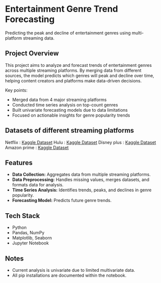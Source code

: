# Entertainment Genre Trend Forecasting

Predicting the peak and decline of entertainment genres using multi-platform streaming data.

## Project Overview

This project aims to analyze and forecast trends of entertainment genres across multiple streaming platforms. By merging data from different sources,
the model predicts which genres will peak and decline over time, helping content creators and platforms make data-driven decisions.

Key points:  
- Merged data from 4 major streaming platforms  
- Conducted time series analysis on top-count genres  
- Built univariate forecasting models due to data limitations  
- Focused on actionable insights for genre popularity trends

## Datasets of different streaming platforms
Netflix : [Kaggle Dataset](https://www.kaggle.com/datasets/shivamb/netflix-shows)
Hulu : [Kaggle Dataset](https://www.kaggle.com/datasets/shivamb/hulu-movies-and-tv-shows)
Disney plus : [Kaggle Dataset](https://www.kaggle.com/datasets/shivamb/disney-movies-and-tv-shows)
Amazon prime : [Kaggle Dataset](https://www.kaggle.com/datasets/shivamb/amazon-prime-movies-and-tv-shows)


## Features

- **Data Collection:** Aggregates data from multiple streaming platforms.  
- **Data Preprocessing:** Handles missing values, merges datasets, and formats data for analysis.  
- **Time Series Analysis:** Identifies trends, peaks, and declines in genre popularity.  
- **Forecasting Model:** Predicts future genre trends.  

## Tech Stack

- Python  
- Pandas, NumPy  
- Matplotlib, Seaborn    
- Jupyter Notebook

## Notes

- Current analysis is univariate due to limited multivariate data.  
- All pip installations are documented within the notebook.  

